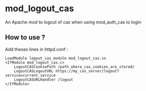 # mod_logout_cas
An Apache mod to logout of cas when using mod_auth_cas to login

## How to use ?
Add theses lines in httpd.conf :

    LoadModule logout_cas_module mod_logout_cas.so
    <IfModule mod_logout_cas.c>
        LogoutCASCookiePath /path_where_cas_cookies_are_stored/
        LogoutCASLogoutURL https://my_cas_server/logout?service=current_service
        LogoutCASURLHandler /logout
    </IfModule>

